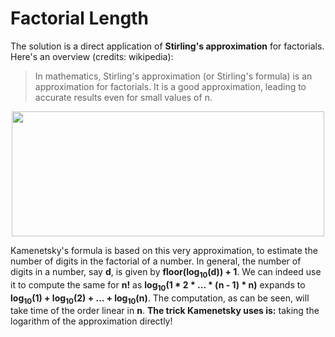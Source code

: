 # Factorial Length

The solution is a direct application of **Stirling's approximation** for factorials. Here's an overview (credits: wikipedia):
> In mathematics, Stirling's approximation (or Stirling's formula) is an approximation for factorials. It is a good approximation, leading to accurate results even for small values of n.

<p align="center">
  <img width="500" height="200" src="https://wikimedia.org/api/rest_v1/media/math/render/svg/7fe20ccef4b13b2fc2b79b752fb595da6d855de2">
</p>

Kamenetsky's formula is based on this very approximation, to estimate the number of digits in the factorial of a number. In general, the number of digits 
in a number, say **d**, is given by **floor(log<sub>10</sub>(d)) + 1**. We can indeed use it to compute the same for **n!** as **log<sub>10</sub>(1 * 2 * ... * (n - 1) * n)** expands to 
**log<sub>10</sub>(1) + log<sub>10</sub>(2) + ... + log<sub>10</sub>(n)**. The computation, as can be seen, will take time of the order linear in **n**. **The trick Kamenetsky uses is:** taking the
logarithm of the approximation directly!
